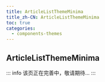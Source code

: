 ```yaml
---
title: ArticleListThemeMinima
title_zh-CN: ArticleListThemeMinima
toc: true
categories:
  - components-themes
---
```


## ArticleListThemeMinima

<ArticleListThemeMinimaPG />

::: info
该页正在完善中，敬请期待...
:::

<!-- TODO: -->

